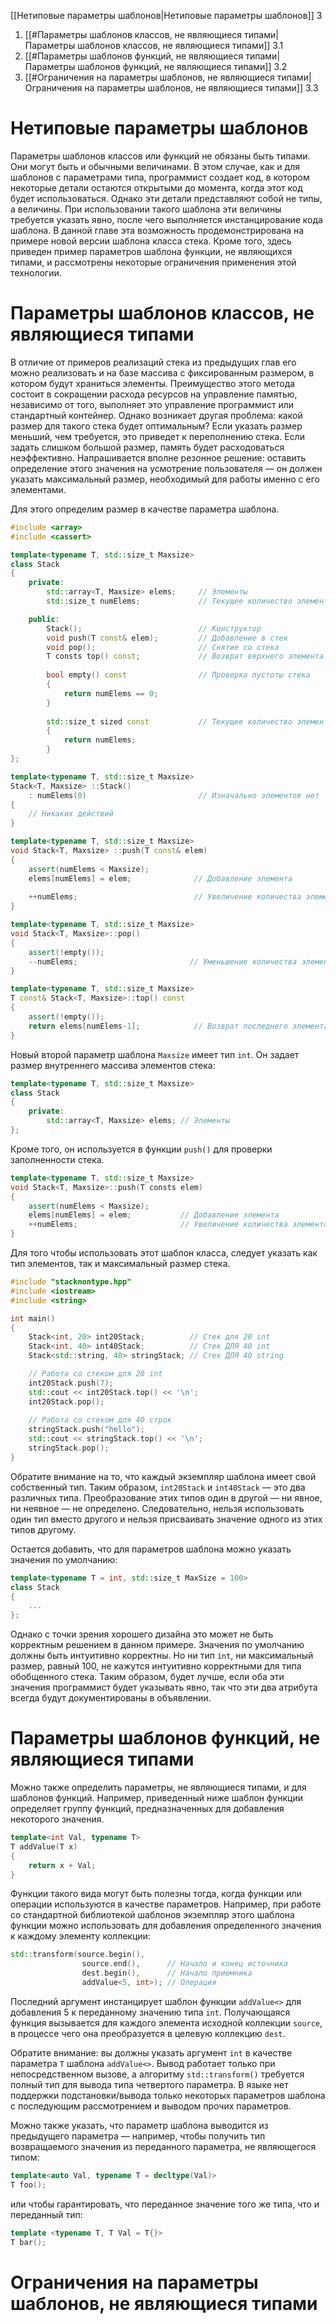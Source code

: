 
[[Нетиповые параметры шаблонов|Нетиповые параметры шаблонов]] 3
1. [[#Параметры шаблонов классов, не являющиеся типами|Параметры шаблонов классов, не являющиеся типами]] 3.1
2. [[#Параметры шаблонов функций, не являющиеся типами|Параметры шаблонов функций, не являющиеся типами]] 3.2
3. [[#Ограничения на параметры шаблонов, не являющиеся типами|Ограничения на параметры шаблонов, не являющиеся типами]] 3.3


# Нетиповые параметры шаблонов

Параметры шаблонов классов или функций не обязаны быть типами. Они могут быть и обычными величинами. В этом случае, как и для шаблонов с параметрами типа, программист создает код, в котором некоторые детали остаются открытыми до момента, когда этот код будет использоваться. Однако эти детали представляют собой не типы, а величины. При использовании такого шаблона эти величины требуется указать явно, после чего выполняется инстанцирование кода шаблона. В данной главе эта возможность продемонстрирована на примере новой версии шаблона класса стека. Кроме того, здесь приведен пример параметров шаблона функции, не являющихся типами, и рассмотрены некоторые ограничения применения этой технологии.

# Параметры шаблонов классов, не являющиеся типами

В отличие от примеров реализаций стека из предыдущих глав его можно реализовать и на базе массива с фиксированным размером, в котором будут храниться элементы. Преимущество этого метода состоит в сокращении расхода ресурсов на управление памятью, независимо от того, выполняет это управление программист или стандартный контейнер. Однако возникает другая проблема: какой размер для такого стека будет оптимальным? Если указать размер меньший, чем требуется, это приведет к переполнению стека. Если задать слишком большой размер, память будет расходоваться неэффективно. Напрашивается вполне резонное решение: оставить определение этого значения на усмотрение пользователя — он должен указать максимальный размер, необходимый для работы именно с его элементами.

Для этого определим размер в качестве параметра шаблона.
```c++
#include <array>
#include <cassert>

template<typename T, std::size_t Maxsize>
class Stack
{
	private:
		std::array<T, Maxsize> elems;     // Элементы
		std::size_t numElems;             // Текущее количество элементов

	public:
		Stack();                          // Конструктор
		void push(T const& elem);         // Добавление в стек
		void pop();                       // Снятие со стека
		Т consts top() const;             // Возврат верхнего элемента
		
		bool empty() const                // Проверка пустоты стека
		{
			return numElems == 0;
		}
		
		std::size_t sized const           // Текущее количество элементов
		{
			return numElems;
		}
};

template<typename T, std::size_t Maxsize>
Stack<T, Maxsize> ::Stack()
	: numElems(0)                         // Изначально элементов нет
{
	// Никаких действий
}

template<typename Т, std::size_t Maxsize>
void Stack<T, Maxsize> ::push(T const& elem)
{
	assert(numElems < Maxsize);
	elems[numElems] = elem;              // Добавление элемента
	
	++numElems;                          // Увеличение количества элементов
}

template<typename Т, std::size_t Maxsize>
void Stack<T, Maxsize>::pop()
{
	assert(!empty());
	--numElems;                         // Уменьшение количества элементов
}

template<typename T, std::size_t Maxsize>
T const& Stack<T, Maxsize>::top() const
{
	assert(!empty());
	return elems[numElems-1];            // Возврат последнего элемента
}
```

Новый второй параметр шаблона `Maxsize` имеет тип `int`. Он задает размер внутреннего массива элементов стека:
```c++
template<typename Т, std::size_t Maxsize>
class Stack
{
	private:
		std::array<T, Maxsize> elems; // Элементы
};
```

Кроме того, он используется в функции `push()` для проверки заполненности стека.
```c++
template<typename Т, std::size_t Maxsize>
void Stack<T, Maxsize>::push(T consts elem)
{
	assert(numElems < Maxsize);
	elems[numElems] = elem;           // Добавление элемента
	++numElems;                       // Увеличение количества элементов
}
```

Для того чтобы использовать этот шаблон класса, следует указать как тип элементов, так и максимальный размер стека.
```c++
#include "stacknontype.hpp"
#include <iostream>
#include <string>

int main()
{
	Stack<int, 20> int20Stack;          // Стек для 20 int
	Stack<int, 40> int40Stack;          // Стек ДЛЯ 40 int
	Stack<std::string, 40> stringStack; // Стек ДЛЯ 40 string

	// Работа co стеком для 20 int
	int20Stack.push(7);
	std::cout << int20Stack.top() << '\n';
	int20Stack.pop();
	
	// Работа co стеком для 40 строк
	stringStack.push("hello");
	std::cout << stringStack.top() << '\n';
	stringStack.pop();
}
```

Обратите внимание на то, что каждый экземпляр шаблона имеет свой собственный тип. Таким образом, `int20Stack` и `int40Stack` — это два различных типа. Преобразование этих типов один в другой — ни явное, ни неявное — не определено. Следовательно, нельзя использовать один тип вместо другого и нельзя присваивать значение одного из этих типов другому.

Остается добавить, что для параметров шаблона можно указать значения по умолчанию:
```c++
template<typename Т = int, std::size_t MaxSize = 100>
class Stack
{
	...
};
```

Однако с точки зрения хорошего дизайна это может не быть корректным решением в данном примере. Значения по умолчанию должны быть интуитивно корректны. Но ни тип `int`, ни максимальный размер, равный 100, не кажутся интуитивно корректными для типа обобщенного стека. Таким образом, будет лучше, если оба эти значения программист будет указывать явно, так что эти два атрибута всегда будут документированы в объявлении.

# Параметры шаблонов функций, не являющиеся типами

Можно также определить параметры, не являющиеся типами, и для шаблонов функций. Например, приведенный ниже шаблон функции определяет группу функций, предназначенных для добавления некоторого значения.
```c++
template<int Val, typename T>
T addValue(T x)
{
	return x + Val;
}
```

Функции такого вида могут быть полезны тогда, когда функции или операции используются в качестве параметров. Например, при работе со стандартной библиотекой шаблонов экземпляр этого шаблона функции можно использовать для добавления определенного значения к каждому элементу коллекции:
```c++
std::transform(source.begin(),
				source.end(),      // Начало и конец источника
				dest.begin(),      // Начало приемника
				addValue<5, int>); // Операция
```

Последний аргумент инстанцирует шаблон функции `addValue<>` для добавления 5 к переданному значению типа `int`. Получающаяся функция вызывается для каждого элемента исходной коллекции `source`, в процессе чего она преобразуется в целевую коллекцию `dest`.

Обратите внимание: вы должны указать аргумент `int` в качестве параметра `Т` шаблона `addValue<>`. Вывод работает только при непосредственном вызове, а алгоритму `std::transform()` требуется полный тип для вывода типа четвертого параметра. В языке нет поддержки подстановки/вывода только некоторых параметров шаблона с последующим рассмотрением и выводом прочих параметров.

Можно также указать, что параметр шаблона выводится из предыдущего параметра — например, чтобы получить тип возвращаемого значения из переданного параметра, не являющегося типом:
```c++
template<auto Val, typename Т = decltype(Val)>
T foo();
```

или чтобы гарантировать, что переданное значение того же типа, что и переданный тип:
```c++
template <typename Т, Т Val = Т{}>
Т bar();
```

# Ограничения на параметры шаблонов, не являющиеся типами



























